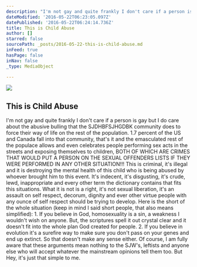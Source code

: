 ```yaml
---
description: "I'm not gay and quite frankly I don't care if a person is gay but I do care about the abusive bulling that the SJDHBFSJHGDBK community does to force their way of life on the rest of the population.                                                                                                     1.7 percent of the US and Canada fall into that community, that's it and the emasculated rest of the populace allows and even celebrates people performing sex acts in the streets and exposing themselves to children, BOTH OF WHICH ARE CRIMES THAT WOULD PUT A PERSON ON THE SEXUAL OFFENDERS LISTS IF THEY WERE PERFORMED IN ANY OTHER SITUATION!!!                                        This is criminal, it's illegal and it is destroying the mental health of this child who is being abused by whoever brought him to this event. It's indecent, it's disgusting, it's crude, lewd, inappropriate and every other term the dictionary contains that fits this situations.                                                                                                                                  What it is not is a right, it's not sexual liberation, it's an assault on self respect, decorum, dignity and ever other virtue people with any ounce of self respect should be trying to develop.                                                                                                                            Here is the short of the whole situation (keep in mind I said short people, that also means simplified):                                                                                                                         1. If you believe in God, homosexuality is a sin, a weakness I wouldn't wish on anyone. But, the scriptures spell it out crystal clear and it doesn't fit into the whole plan God created for people.                                                                                                                        2. If you believe in evolution it's a surefire way to make sure you don't pass on your genes and end up extinct. So that doesn't make any sense either.                                          Of course, I am fully aware that these arguments mean nothing to the SJW's, leftists and anyone else who will accept whatever the mainstream opinions tell them too.     But Hey, it's just that simple to me. "
dateModified: '2016-05-22T06:23:05.097Z'
datePublished: '2016-05-22T06:24:14.736Z'
title: This is Child Abuse
author: []
starred: false
sourcePath: _posts/2016-05-22-this-is-child-abuse.md
inFeed: true
hasPage: false
inNav: false
_type: MediaObject

---
```

<article style=""><img src="https://the-grid-user-content.s3-us-west-2.amazonaws.com/7619758f-1550-4fc9-8c5d-e20d83f3ea4e.jpg" /><h1>This is Child Abuse</h1><p>I'm not gay and quite frankly I don't care if a person is gay but I do care about the abusive bulling that the SJDHBFSJHGDBK community does to force their way of life on the rest of the population. 1.7 percent of the US and Canada fall into that community, that's it and the emasculated rest of the populace allows and even celebrates people performing sex acts in the streets and exposing themselves to children, BOTH OF WHICH ARE CRIMES THAT WOULD PUT A PERSON ON THE SEXUAL OFFENDERS LISTS IF THEY WERE PERFORMED IN ANY OTHER SITUATION!!! This is criminal, it's illegal and it is destroying the mental health of this child who is being abused by whoever brought him to this event. It's indecent, it's disgusting, it's crude, lewd, inappropriate and every other term the dictionary contains that fits this situations. What it is not is a right, it's not sexual liberation, it's an assault on self respect, decorum, dignity and ever other virtue people with any ounce of self respect should be trying to develop. Here is the short of the whole situation (keep in mind I said short people, that also means simplified): 1. If you believe in God, homosexuality is a sin, a weakness I wouldn't wish on anyone. But, the scriptures spell it out crystal clear and it doesn't fit into the whole plan God created for people. 2. If you believe in evolution it's a surefire way to make sure you don't pass on your genes and end up extinct. So that doesn't make any sense either. Of course, I am fully aware that these arguments mean nothing to the SJW's, leftists and anyone else who will accept whatever the mainstream opinions tell them too. But Hey, it's just that simple to me. </p></article>